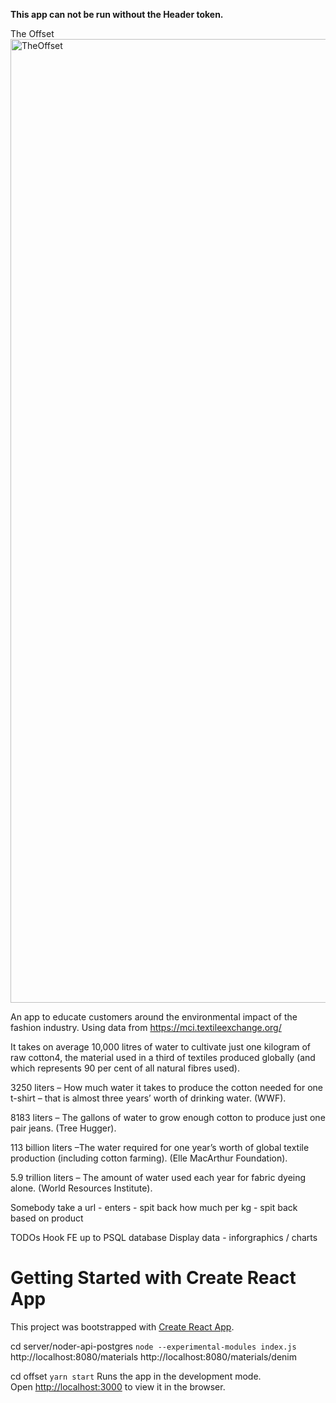 ****This app can not be run without the Header token.****

The Offset 
<img width="1542" alt="TheOffset" src="https://user-images.githubusercontent.com/17074304/140280216-49713917-78da-4260-94d3-cc64ee8ad0cb.png">

An app to educate customers around the environmental impact of the fashion industry. Using data from https://mci.textileexchange.org/

It takes on average 10,000 litres of water to cultivate just one kilogram of raw cotton4, the material used in a third of textiles produced globally (and which represents 90 per cent of all natural fibres used).

3250 liters – How much water it takes to produce the cotton needed for one t-shirt – that is almost three years’ worth of drinking water. (WWF).

8183 liters – The gallons of water to grow enough cotton to produce just one pair jeans. (Tree Hugger).

113 billion liters –The water required for one year’s worth of global textile production (including cotton farming). (Elle MacArthur Foundation).

5.9 trillion liters – The amount of water used each year for fabric dyeing alone. (World Resources Institute).

Somebody take a url - enters - spit back how much per kg - spit back based on product


TODOs
Hook FE up to PSQL database
Display data - inforgraphics / charts


# Getting Started with Create React App

This project was bootstrapped with [Create React App](https://github.com/facebook/create-react-app).

cd server/noder-api-postgres `node --experimental-modules index.js`
http://localhost:8080/materials
http://localhost:8080/materials/denim

cd offset `yarn start`
Runs the app in the development mode.\
Open [http://localhost:3000](http://localhost:3000) to view it in the browser.


